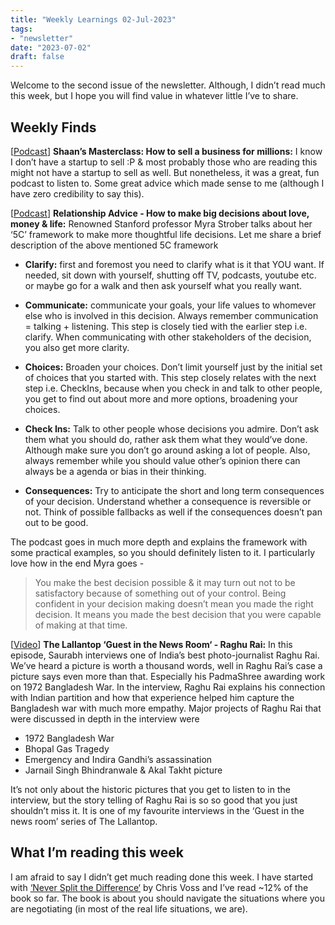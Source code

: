 ```yaml
---
title: "Weekly Learnings 02-Jul-2023"
tags:
- "newsletter"
date: "2023-07-02"
draft: false
---
```


Welcome to the second issue of the newsletter. Although, I didn’t read much this week, but I hope you will find value in whatever little I’ve to share.

## Weekly Finds
[[Podcast](https://www.mfmpod.com/shaans-masterclass-how-to-sell-a-business-for-millions/)] **Shaan’s Masterclass: How to sell a business for millions:** I know I don’t have a startup to sell :P & most probably those who are reading this might not have a startup to sell as well. But nonetheless, it was a great, fun podcast to listen to. Some great advice which made sense to me (although I have zero credibility to say this).

[[Podcast](https://idopodcast.com/myra-strober/)] **Relationship Advice - How to make big decisions about love, money & life:** Renowned Stanford professor Myra Strober talks about her ‘5C’ framework to make more thoughtful life decisions. Let me share a brief description of the above mentioned 5C framework

- **Clarify:** first and foremost you need to clarify what is it that YOU want. If needed, sit down with yourself, shutting off TV, podcasts, youtube etc. or maybe go for a walk and then ask yourself what you really want.

- **Communicate:** communicate your goals, your life values to whomever else who is involved in this decision. Always remember communication = talking + listening. This step is closely tied with the earlier step i.e. clarify. When communicating with other stakeholders of the decision, you also get more clarity.

- **Choices:** Broaden your choices. Don’t limit yourself just by the initial set of choices that you started with. This step closely relates with the next step i.e. CheckIns, because when you check in and talk to other people, you get to find out about more and more options, broadening your choices.

- **Check Ins:** Talk to other people whose decisions you admire. Don’t ask them what you should do, rather ask them what they would’ve done. Although make sure you don’t go around asking a lot of people. Also, always remember while you should value other’s opinion there can always be a agenda or bias in their thinking.

- **Consequences:** Try to anticipate the short and long term consequences of your decision. Understand whether a consequence is reversible or not. Think of possible fallbacks as well if the consequences doesn’t pan out to be good.

The podcast goes in much more depth and explains the framework with some practical examples, so you should definitely listen to it. I particularly love how in the end Myra goes -

> You make the best decision possible & it may turn out not to be satisfactory because of something out of your control. Being confident in your decision making doesn’t mean you made the right decision. It means you made the best decision that you were capable of making at that time.

[[Video](https://youtu.be/gvPyXfXCWZE)] **The Lallantop ‘Guest in the News Room‘ - Raghu Rai:** In this episode, Saurabh interviews one of India’s best photo-journalist Raghu Rai. We’ve heard a picture is worth a thousand words, well in Raghu Rai’s case a picture says even more than that. Especially his PadmaShree awarding work on 1972 Bangladesh War. In the interview, Raghu Rai explains his connection with Indian partition and how that experience helped him capture the Bangladesh war with much more empathy. Major projects of Raghu Rai that were discussed in depth in the interview were
- 1972 Bangladesh War
- Bhopal Gas Tragedy
- Emergency and Indira Gandhi’s assassination
- Jarnail Singh Bhindranwale & Akal Takht picture

It’s not only about the historic pictures that you get to listen to in the interview, but the story telling of Raghu Rai is so so good that you just shouldn’t miss it. It is one of my favourite interviews in the ‘Guest in the news room’ series of The Lallantop.

## What I’m reading this week
I am afraid to say I didn’t get much reading done this week. I have started with [‘Never Split the Difference‘](https://www.goodreads.com/book/show/123857637-never-split-the-difference?ac=1&from_search=true&qid=PMIHbc69Uk&rank=1) by Chris Voss and I’ve read ~12% of the book so far. The book is about you should navigate the situations where you are negotiating (in most of the real life situations, we are).